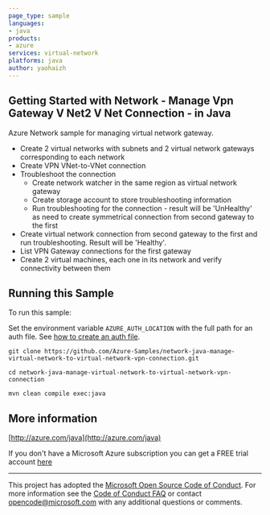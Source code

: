 ```yaml
---
page_type: sample
languages:
- java
products:
- azure
services: virtual-network
platforms: java
author: yaohaizh
---
```


## Getting Started with Network - Manage Vpn Gateway V Net2 V Net Connection - in Java ##


  Azure Network sample for managing virtual network gateway.
   - Create 2 virtual networks with subnets and 2 virtual network gateways corresponding to each network
   - Create VPN VNet-to-VNet connection
   - Troubleshoot the connection
     - Create network watcher in the same region as virtual network gateway
     - Create storage account to store troubleshooting information
     - Run troubleshooting for the connection - result will be 'UnHealthy' as need to create symmetrical connection from second gateway to the first
   - Create virtual network connection from second gateway to the first and run troubleshooting. Result will be 'Healthy'.
   - List VPN Gateway connections for the first gateway
   - Create 2 virtual machines, each one in its network and verify connectivity between them
 

## Running this Sample ##

To run this sample:

Set the environment variable `AZURE_AUTH_LOCATION` with the full path for an auth file. See [how to create an auth file](https://github.com/Azure/azure-libraries-for-java/blob/master/AUTH.md).

    git clone https://github.com/Azure-Samples/network-java-manage-virtual-network-to-virtual-network-vpn-connection.git

    cd network-java-manage-virtual-network-to-virtual-network-vpn-connection

    mvn clean compile exec:java

## More information ##

[http://azure.com/java](http://azure.com/java)

If you don't have a Microsoft Azure subscription you can get a FREE trial account [here](http://go.microsoft.com/fwlink/?LinkId=330212)

---

This project has adopted the [Microsoft Open Source Code of Conduct](https://opensource.microsoft.com/codeofconduct/). For more information see the [Code of Conduct FAQ](https://opensource.microsoft.com/codeofconduct/faq/) or contact [opencode@microsoft.com](mailto:opencode@microsoft.com) with any additional questions or comments.
